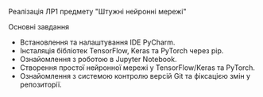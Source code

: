 Реалізація ЛР1 предмету "Штужні нейронні мережі"

Основні завдання
- Встановлення та налаштування IDE PyCharm.
- Інсталяція бібліотек TensorFlow, Keras та PyTorch через pip.
- Ознайомлення з роботою в Jupyter Notebook.
- Створення простої нейронної мережі у TensorFlow/Keras та PyTorch.
- Ознайомлення з системою контролю версій Git та фіксацією змін у репозиторії.
